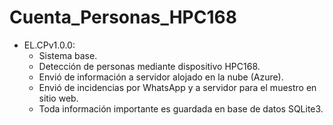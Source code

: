 # Cuenta_Personas_HPC168

- EL.CPv1.0.0:
    - Sistema base.
    - Detección de personas mediante dispositivo HPC168.
    - Envió de información a servidor alojado en la nube (Azure).
    - Envió de incidencias por WhatsApp y a servidor para el muestro en sitio web.
    - Toda información importante es guardada en base de datos SQLite3.